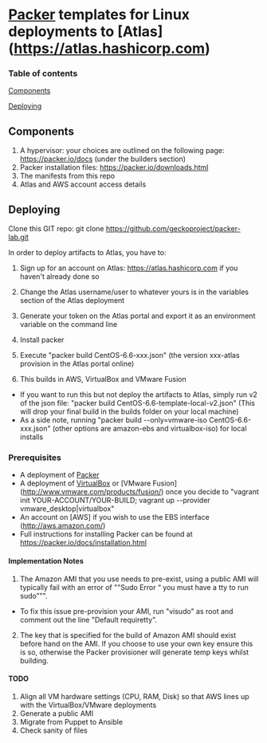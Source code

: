 # [Packer](http://packer.io) templates for Linux deployments to [Atlas] (https://atlas.hashicorp.com)

### Table of contents

[Components](#components)

[Deploying](#deploying)

<a name='components'></a>
## Components

1. A hypervisor: your choices are outlined on the following page: https://packer.io/docs (under the builders section)
2. Packer installation files: https://packer.io/downloads.html
3. The manifests from this repo
4. Atlas and AWS account access details

<a name='deploying'></a>
## Deploying

Clone this GIT repo: git clone https://github.com/geckoproject/packer-lab.git

In order to deploy artifacts to Atlas, you have to:

1. Sign up for an account on Atlas: https://atlas.hashicorp.com if you haven't already done so

2. Change the Atlas username/user to whatever yours is in the variables section of the Atlas deployment

3. Generate your token on the Atlas portal and export it as an environment variable on the command line

4. Install packer

5. Execute "packer build CentOS-6.6-xxx.json" (the version xxx-atlas provision in the Atlas portal online)

7. This builds in AWS, VirtualBox and VMware Fusion 

- If you want to run this but not deploy the artifacts to Atlas, simply run v2 of the json file: 
  "packer build CentOS-6.6-template-local-v2.json" 
  (This will drop your final build in the builds folder on your local machine)
- As a side note, running "packer build --only=vmware-iso CentOS-6.6-xxx.json" (other options are amazon-ebs and virtualbox-iso) for local installs

### Prerequisites

- A deployment of [Packer](http://packer.io)
- A deployment of [VirtualBox](https://virtualbox.org) or [VMware Fusion] (http://www.vmware.com/products/fusion/) once you decide to "vagrant init YOUR-ACCOUNT/YOUR-BUILD; vagrant up --provider vmware_desktop|virtualbox"
- An account on [AWS] if you wish to use the EBS interface (http://aws.amazon.com/)
- Full instructions for installing Packer can be found at https://packer.io/docs/installation.html

#### Implementation Notes

1. The Amazon AMI that you use needs to pre-exist, using a public AMI will typically fail with an error of ""Sudo Error “ you must have a tty to run sudo”"".
- To fix this issue pre-provision your AMI, run "visudo" as root and comment out the line "Default requiretty".
2. The key that is specified for the build of Amazon AMI should exist before hand on the AMI. If you choose to use your own key ensure this is so, otherwise the Packer provisioner will generate temp keys whilst building.

#### TODO
1. Align all VM hardware settings (CPU, RAM, Disk) so that AWS lines up with the VirtualBox/VMware deployments
2. Generate a public AMI
3. Migrate from Puppet to Ansible
4. Check sanity of files
